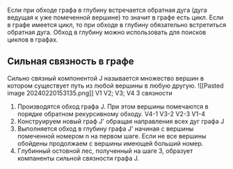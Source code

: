 Если при обходе графа в глубину встречается обратная дуга (дуга ведущая к уже помеченной вершине) то значит в графе есть цикл. Если в графе имеется цикл, то при обходе в глубину обязательно встретиться обратная дуга. Обход в глубину можно использовать для поисков циклов в графах.

## Cильная связность в графе
Сильно связный компонентой J называется множество вершин в котором существует путь из любой вершины в любую другую. 
![[Pasted image 20240220153135.png]]
V1 V2; V3; V4
3 связности

1. Производятся обход графа J. При этом вершины помечаются в порядке обратном рекурсивному обходу. V4-1 V3-2 V2-3 V1-4
2. Конструируем новый граф J' обращая направления всех дуг графа J
3. Выполняется обход в глубину графа J' начиная с вершины помеченной номером n на первом шаге. Если не все вершины обойдены продолжаем с вершины имеющей больший номер.
4. Глубинный остовной лес, полученный на шаге 3, образует компаненты сильной связности графа J.

